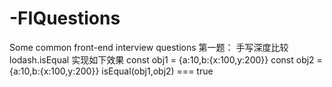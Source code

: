 # -FIQuestions
 Some common front-end interview questions
 第一题：
 手写深度比较lodash.isEqual
 实现如下效果
 const obj1 = {a:10,b:{x:100,y:200}}
 const obj2 = {a:10,b:{x:100,y:200}}
 isEqual(obj1,obj2) === true
